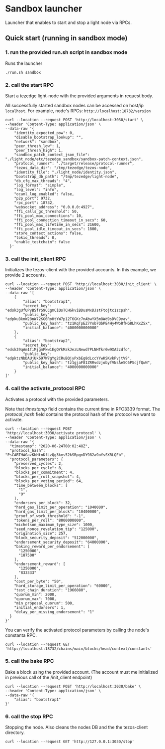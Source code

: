 # Sandbox launcher

Launcher that enables to start and stop a light node via RPCs. 

Quick start (running in sandbox mode)
-----------


### **1. run the provided run.sh script in sandbox mode**
Runs the launcher
```
./run.sh sandbox
```

### **2. call the start RPC**

Start a tezedge light-node with the provided arguments in request body.

All successfully started sandbox nodes can be accessed on host/ip `localhost`.
For example, node's RPCs: `http://localhost:18732/version`

```
curl --location --request POST 'http://localhost:3030/start' \
--header 'Content-Type: application/json' \
--data-raw '{
    "identity_expected_pow": 0,
    "disable_bootstrap_lookup": "",
    "network": "sandbox",
    "peer_thresh_low": 1,
    "peer_thresh_high": 1,
    "sandbox_patch_context_json_file": "./light_node/etc/tezedge_sandbox/sandbox-patch-context.json",
    "protocol_runner": "./target/release/protocol-runner",
    "tezos_data_dir": "/tmp/tezedge/tezos-node",
    "identity_file": "./light_node/identity.json",
    "bootstrap_db_path": "/tmp/tezedge/light-node",
    "db_cfg_max_threads": "4",
    "log_format": "simple",
    "log_level": "info",
    "ocaml_log_enabled": false,
    "p2p_port": 9732,
    "rpc_port": 18732,
    "websocket_address": "0.0.0.0:4927",
    "ffi_calls_gc_threshold": 50,
    "ffi_pool_max_connections": 10,
    "ffi_pool_connection_timeout_in_secs": 60,
    "ffi_pool_max_lifetime_in_secs": 21600,
    "ffi_pool_idle_timeout_in_secs": 1800,
    "store_context_actions": false,
    "tokio_threads": 0,
    "enable_testchain": false
  }'
```

### **3. call the init_client RPC**

Initializes the tezos-client with the provided accounts. In this example, we provide 2 accounts.

```
curl --location --request POST 'http://localhost:3030/init_client' \
--header 'Content-Type: application/json' \
--data-raw '[
    {
        "alias": "bootstrap1",
        "secret_key": "edsk3gUfUPyBSfrS9CCgmCiQsTCHGkviBDusMxDJstFtojtc1zcpsh",
        "public_key": "edpkuBknW28nW72KG6RoHtYW7p12T6GKc7nAbwYX5m8Wd9sDVC9yav",
        "public_key_hash": "tz1KqTpEZ7Yob7QbPE4Hy4Wo8fHG8LhKxZSx",
        "initial_balance": "4000000000000"
    },
    {
        "alias": "bootstrap2",
        "secret_key": "edsk39qAm1fiMjgmPkw1EgQYkMzkJezLNewd7PLNHTkr6w9XA2zdfo",
        "public_key": "edpktzNbDAUjUk697W7gYg2CRuBQjyPxbEg8dLccYYwKSKvkPvjtV9",
        "public_key_hash": "tz1gjaF81ZRRvdzjobyfVNsAeSC6PScjfQwN",
        "initial_balance": "4000000000000"
    }
]'
```

### **4. call the activate_protocol RPC**

Activates a protocol with the provided parameters.

Note that _timestamp_ field contains the current time in RFC3339 format.
The _protocol_hash_ field contains the protocol hash of the protocol we want to activate.

```
curl --location --request POST 'http://localhost:3030/activate_protocol' \
--header 'Content-Type: application/json' \
--data-raw '{
  "timestamp": "2020-06-24T08:02:48Z",
  "protocol_hash": "PsCARTHAGazKbHtnKfLzQg3kms52kSRpgnDY982a9oYsSXRLQEb",
  "protocol_parameters": {
    "preserved_cycles": 2,
    "blocks_per_cycle": 8,
    "blocks_per_commitment": 4,
    "blocks_per_roll_snapshot": 4,
    "blocks_per_voting_period": 64,
    "time_between_blocks": [
      "1",
      "0"
    ],
    "endorsers_per_block": 32,
    "hard_gas_limit_per_operation": "1040000",
    "hard_gas_limit_per_block": "10400000",
    "proof_of_work_threshold": "-1",
    "tokens_per_roll": "8000000000",
    "michelson_maximum_type_size": 1000,
    "seed_nonce_revelation_tip": "125000",
    "origination_size": 257,
    "block_security_deposit": "512000000",
    "endorsement_security_deposit": "64000000",
    "baking_reward_per_endorsement": [
      "1250000",
      "187500"
    ],
    "endorsement_reward": [
      "1250000",
      "833333"
    ],
    "cost_per_byte": "50",
    "hard_storage_limit_per_operation": "60000",
    "test_chain_duration": "1966080",
    "quorum_min": 2000,
    "quorum_max": 7000,
    "min_proposal_quorum": 500,
    "initial_endorsers": 1,
    "delay_per_missing_endorsement": "1"
  }
}'
```

You can verify the activated protocol parameters by calling the node's constanta RPC.

```
curl --location --request GET 'http://localhost:18732/chains/main/blocks/head/context/constants'
```

### **5. call the bake RPC**

Bake a block using the provided account. (The account must me initialized in previous call of the /init_client endpoint) 

```
curl --location --request POST 'http://localhost:3030/bake' \
--header 'Content-Type: application/json' \
--data-raw '{
    "alias": "bootstrap1"
}'
```

### **6. call the stop RPC**

Stopping the node. Also cleans the nodes DB and the the tezos-client directory. 

```
curl --location --request GET 'http://127.0.0.1:3030/stop'
```

